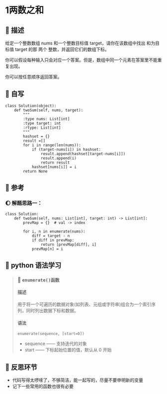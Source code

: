 # 1两数之和

## 🚎 描述
给定一个整数数组 nums 和一个整数目标值 target，请你在该数组中找出 和为目标值 target  的那 两个 整数，并返回它们的数组下标。

你可以假设每种输入只会对应一个答案。但是，数组中同一个元素在答案里不能重复出现。

你可以按任意顺序返回答案。


## 🛶 自写

```
class Solution(object):
    def twoSum(self, nums, target):
        """
        :type nums: List[int]
        :type target: int
        :rtype: List[int]
        """
        hashset = {}
        result =[]
        for i in range(len(nums)):
            if (target-nums[i]) in hashset:
                result.append(hashset[target-nums[i]])
                result.append(i)
                return result
            hashset[nums[i]] = i
        return None
```

## 🛫 参考
### 🌔 解题思路一：
```
class Solution:
    def twoSum(self, nums: List[int], target: int) -> List[int]:
        prevMap = {}  # val -> index

        for i, n in enumerate(nums):
            diff = target - n
            if diff in prevMap:
                return [prevMap[diff], i]
            prevMap[n] = i

```

## 🍉 python 语法学习

>  ### 🍇 `enumerate()函数`
> #### 描述
> 用于将一个可遍历的数据对象(如列表、元组或字符串)组合为一个索引序列，同时列出数据下标和数据。
> 
> #### 语法
>  `enumerate(sequence, [start=0])`
> - sequence ——  支持迭代的对象
> - start —— 下标起始位置的值，默认从 0 开始


## 🌊 反思环节
- 代码写得太啰嗦了，不够简洁，能一起写的，尽量不要申明新的变量
- 记下一些常用的函数也很有必要